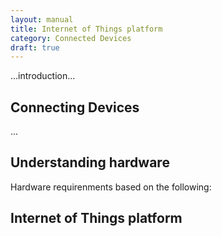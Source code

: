 ```yaml
---
layout: manual
title: Internet of Things platform
category: Connected Devices
draft: true
---
```


...introduction...

## Connecting Devices
...

## Understanding hardware
Hardware requirenments based on the following: 

## Internet of Things platform
